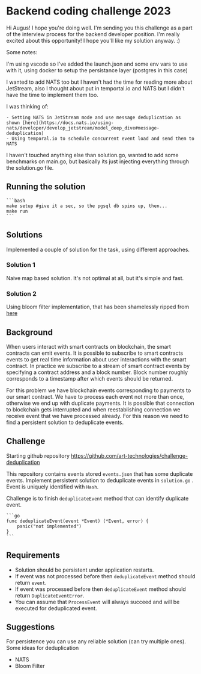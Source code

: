 # Backend coding challenge 2023

Hi Augus! I hope you're doing well. I'm sending you this challenge as a part of the interview process for the backend developer position. I'm really excited about this opportunity! I hope you'll like my solution anyway. :)

Some notes:

I'm using vscode so I've added the launch.json and some env vars to use with it, using docker to setup the persistance layer (postgres in this case)

I wanted to add NATS too but I haven't had the time for reading more about JetStream, also I thought about
put in temportal.io and NATS but I didn't have the time to implement them too.

I was thinking of:

    - Setting NATS in JetStream mode and use message deduplication as shown [here](https://docs.nats.io/using-nats/developer/develop_jetstream/model_deep_dive#message-deduplication)
    - Using temporal.io to schedule concurrent event load and send them to NATS

I haven't touched anything else than solution.go, wanted to add some benchmarks on main.go, but basically its just injecting everything through the solution.go file.

## Running the solution

    ```bash
    make setup #give it a sec, so the pgsql db spins up, then...
    make run
    ```

## Solutions

Implemented a couple of solution for the task, using different approaches.

### Solution 1

Naive map based solution. It's not optimal at all, but it's simple and fast.

### Solution 2

Using bloom filter implementation, that has been shamelessly ripped from [here](https://medium.com/the-little-bit-ninja/bloom-filters-and-when-to-use-them-ab64028996d4)

## Background

When users interact with smart contracts on blockchain, the smart contracts can emit events. It is possible to subscribe to smart contracts events to get real time information about user interactions with the smart contract. In practice we subscribe to a stream of smart contract events by specifying a contract address and a block number. Block number roughly corresponds to a timestamp after which events should be returned.

For this problem we have blockchain events corresponding to payments to our smart contract. We have to process each event not more than once, otherwise we end up with duplicate payments. It is possible that connection to blockchain gets interrupted and when reestablishing connection we receive event that we have processed already. For this reason we need to find a persistent solution to deduplicate events.

## Challenge

Starting github repository <https://github.com/art-technologies/challenge-deduplication>

This repository contains events stored `events.json` that has some duplicate events. Implement persistent solution to deduplicate events in `solution.go` . Event is uniquely identified with `Hash`.

Challenge is to finish `deduplicateEvent` method that can identify duplicate event.

    ```go
    func deduplicateEvent(event *Event) (*Event, error) {
        panic("not implemented")
    }
    ```

## Requirements

- Solution should be persistent under application restarts.
- If event was not processed before then `deduplicateEvent` method should return `event`.
- If event was processed before then `deduplicateEvent` method should return `DuplicateEventError`.
- You can assume that `ProcessEvent` will always succeed and will be executed for deduplicated event.

## Suggestions

For persistence you can use any reliable solution (can try multiple ones). Some ideas for deduplication

- NATS
- Bloom Filter
